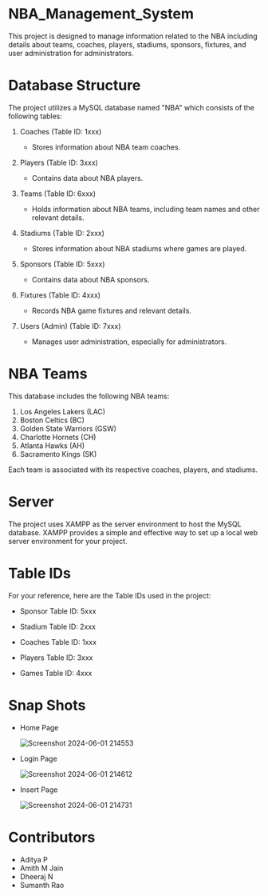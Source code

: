# NBA_Management_System
This project is designed to manage information related to the NBA including details about teams, coaches, players, stadiums, sponsors, fixtures, and user administration for administrators.

# Database Structure
The project utilizes a MySQL database named "NBA" which consists of the following tables:
1. Coaches (Table ID: 1xxx)
   
   * Stores information about NBA team coaches.
   
2. Players (Table ID: 3xxx)

   * Contains data about NBA players.

3. Teams (Table ID: 6xxx)

    * Holds information about NBA teams, including team names and other relevant details.
   
4. Stadiums (Table ID: 2xxx)

     * Stores information about NBA stadiums where games are played.
   
5. Sponsors (Table ID: 5xxx)

     * Contains data about NBA sponsors.
  
6. Fixtures (Table ID: 4xxx)
   
     * Records NBA game fixtures and relevant details.

7. Users (Admin) (Table ID: 7xxx)

     * Manages user administration, especially for administrators.

# NBA Teams

This database includes the following NBA teams:

1. Los Angeles Lakers (LAC)
2. Boston Celtics (BC)
3. Golden State Warriors (GSW)
4. Charlotte Hornets (CH)
5. Atlanta Hawks (AH)
6. Sacramento Kings (SK)

Each team is associated with its respective coaches, players, and stadiums.

# Server

The project uses XAMPP as the server environment to host the MySQL database. 
XAMPP provides a simple and effective way to set up a local web server environment for your project.

# Table IDs

For your reference, here are the Table IDs used in the project:

* Sponsor Table ID: 5xxx
* Stadium Table ID: 2xxx
* Coaches Table ID: 1xxx
* Players Table ID: 3xxx

* Games Table ID: 4xxx


# Snap Shots
* Home Page
  
     ![Screenshot 2024-06-01 214553](https://github.com/Quiirky-codes/NBA_Management_System/assets/111241572/9306b150-edaa-44a2-95e0-040cb543b3bb)

* Login Page
  
     ![Screenshot 2024-06-01 214612](https://github.com/Quiirky-codes/NBA_Management_System/assets/111241572/a2670908-6247-4e58-9914-36ef94cca5dd)

* Insert Page
  
     ![Screenshot 2024-06-01 214731](https://github.com/Quiirky-codes/NBA_Management_System/assets/111241572/73113db0-4f52-4f1f-a58f-5f44292fbb3b)

     
# Contributors

* Aditya P
* Amith M Jain
* Dheeraj N
* Sumanth Rao


